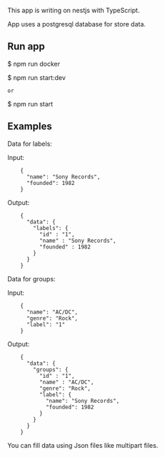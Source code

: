 This app is writing on nestjs with TypeScript.

App uses a postgresql database for store data.

## Run app

$ npm run docker

$ npm run start:dev

    or

$ npm run start


## Examples 

Data for labels:

Input:

        {
          "name": "Sony Records",
          "founded": 1982
        }

Output: 

        {
          "data": {
            "labels": {
              "id" : "1",
              "name" : "Sony Records",
              "founded" : 1982
            }
          }
        }

Data for groups:

Input: 

        {
          "name": "AC/DC",
          "genre": "Rock",
          "label": "1"
        }

Output: 

        {
          "data": {
            "groups": {
              "id" : "1",
              "name" : "AC/DC",
              "genre": "Rock",
              "label": {
                "name": "Sony Records",
                "founded": 1982
              }
            }
          }
        }


You can fill data using Json files like multipart files.